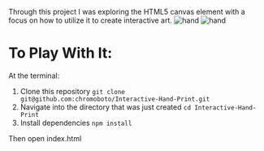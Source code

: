 Through this project I was exploring the HTML5 canvas element with a focus on how to utilize it to create interactive art.
![hand](https://user-images.githubusercontent.com/40576412/47814579-710c6900-dd24-11e8-8ff7-acc2775549fa.gif)
![hand](https://user-images.githubusercontent.com/40576412/47813624-03f7d400-dd22-11e8-8aaf-ed9481c3511f.gif)

# To Play With It:
At the terminal:
1. Clone this repository
  `git clone git@github.com:chromoboto/Interactive-Hand-Print.git`
2. Navigate into the directory that was just created
  `cd Interactive-Hand-Print`
3. Install dependencies
  `npm install`

Then open index.html

